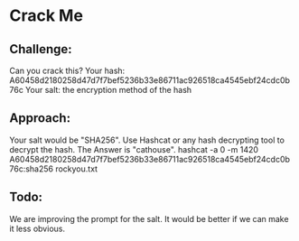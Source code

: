 # Crack Me
## Challenge: 
Can you crack this?
Your hash: A60458d2180258d47d7f7bef5236b33e86711ac926518ca4545ebf24cdc0b76c
Your salt: the encryption method of the hash

## Approach:
Your salt would be "SHA256". Use Hashcat or any hash decrypting tool to decrypt the hash. The Answer is "cathouse".
hashcat -a 0 -m 1420 A60458d2180258d47d7f7bef5236b33e86711ac926518ca4545ebf24cdc0b76c:sha256 rockyou.txt

## Todo:
We are improving the prompt for the salt. It would be better if we can make it less obvious. 

